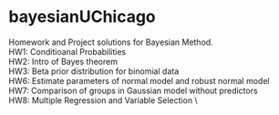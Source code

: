 # bayesianUChicago

Homework and Project solutions for Bayesian Method. \
HW1: Conditioanal Probabilities \
HW2: Intro of Bayes theorem     \
HW3: Beta prior distribution for binomial data      \
HW6: Estimate parameters of normal model and robust normal model \
HW7: Comparison of groups in Gaussian model without predictors   \
HW8: Multiple Regression and Variable Selection \
